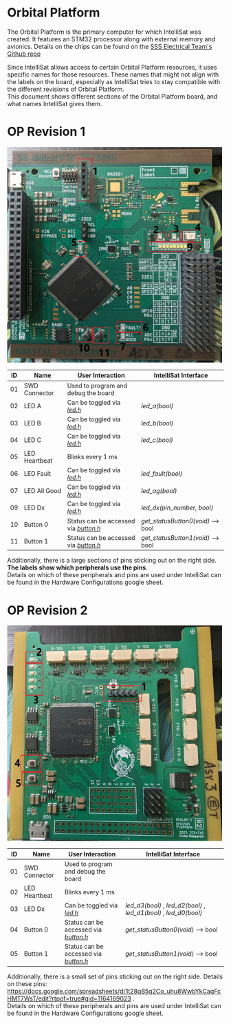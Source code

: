 # Orbital Platform
The Orbital Platform is the primary computer for which IntelliSat was created. It features an STM32 processor along with external memory and avionics. Details on the chips can be found on the [SSS Electrical Team's Github repo](https://github.com/uwu64/orbital-platform)

Since IntelliSat allows access to certain Orbital Platform resources, it uses specific names for those resources. These names that might not align with the labels on the board, especially as IntelliSat tries to stay compatible with the different revisions of Orbital Platform. \
This document shows different sections of the Orbital Platform board, and what names IntelliSat gives them.

# OP Revision 1

<img src="../../img/physcial_settings/OP_R1.jpg" width=500 height=500>

| ID | Name          | User Interaction                                                                   | IntelliSat Interface
|----|---------------|------------------------------------------------------------------------------------|------------------------------------
| 01 | SWD Connector | Used to program and debug the board                                                |
| 02 | LED A         | Can be toggled via [_led.h_](../../Src/system_config/LED/led.h)                    | _led_a(bool)_
| 03 | LED B         | Can be toggled via [_led.h_](../../Src/system_config/LED/led.h)                    | _led_b(bool)_
| 04 | LED C         | Can be toggled via [_led.h_](../../Src/system_config/LED/led.h)                    | _led_c(bool)_
| 05 | LED Heartbeat | Blinks every 1 ms                                                                  |
| 06 | LED Fault     | Can be toggled via [_led.h_](../../Src/system_config/LED/led.h)                    | _led_fault(bool)_
| 07 | LED All Good  | Can be toggled via [_led.h_](../../Src/system_config/LED/led.h)                    | _led_ag(bool)_
| 09 | LED Dx        | Can be toggled via [_led.h_](../../Src/system_config/LED/led.h)                    | _led_dx(pin_number, bool)_
| 10 | Button 0      | Status can be accessed via [_button.h_](../../Src/system_config/Buttons/buttons.h) | _get_statusButton0(void)_ --> bool
| 11 | Button 1      | Status can be accessed via [_button.h_](../../Src/system_config/Buttons/buttons.h) | _get_statusButton1(void)_ --> bool

Additionally, there is a large sections of pins sticking out on the right side. __The labels show which peripherals use the pins__.  \
Details on which of these peripherals and pins are used under IntelliSat can be found in the Hardware Configurations google sheet.

# OP Revision 2

<img src="../../img/physcial_settings/OP_R2.jpg" width=500 height=500>

| ID | Name          | User Interaction                                                                   | IntelliSat Interface
|----|---------------|------------------------------------------------------------------------------------|--------------------------------------------------------------------
| 01 | SWD Connector | Used to program and debug the board                                                |
| 02 | LED Heartbeat | Blinks every 1 ms                                                                  |
| 03 | LED Dx        | Can be toggled via [_led.h_](../../Src/system_config/LED/led.h)                    | _led_d3(bool)_ , _led_d2(bool)_ , _led_d1(bool)_ , _led_d0(bool)_
| 04 | Button 0      | Status can be accessed via [_button.h_](../../Src/system_config/Buttons/buttons.h) | _get_statusButton0(void)_ --> bool
| 05 | Button 1      | Status can be accessed via [_button.h_](../../Src/system_config/Buttons/buttons.h) | _get_statusButton1(void)_ --> bool

Additionally, there is a small set of pins sticking out on the right side. Details on these pins: https://docs.google.com/spreadsheets/d/1t28qB5q2Co_uhu8WwbYkCaqFcHMT7WsT/edit?rtpof=true#gid=1164169023 . \
Details on which of these peripherals and pins are used under IntelliSat can be found in the Hardware Configurations google sheet.
